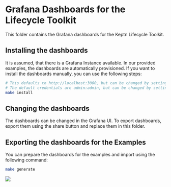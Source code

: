# Grafana Dashboards for the Lifecycle Toolkit

This folder contains the Grafana dashboards for the Keptn Lifecycle Toolkit.

## Installing the dashboards
It is assumed, that there is a Grafana Instance available. In our provided examples, the dashboards are automatically provisioned. If you want to install the dashboards manually, you can use the following steps:

```sh
# This defaults to http://localhost:3000, but can be changed by setting the GRAFANA_SCHEME, GRAFANA_URL and GRAFANA_PORT environment variable
# The default credentials are admin:admin, but can be changed by setting the GRAFANA_USERNAME and GRAFANA_PASSWORD environment variable
make install
```

## Changing the dashboards
The dashboards can be changed in the Grafana UI. To export dashboards, export them using the share button and replace them in this folder.

## Exporting the dashboards for the Examples
You can prepare the dashboards for the examples and import using the following command:

```sh
make generate
```

<img referrerpolicy="no-referrer-when-downgrade" src="https://static.scarf.sh/a.png?x-pxid=858843d8-8da2-4ce5-a325-e5321c770a78" />